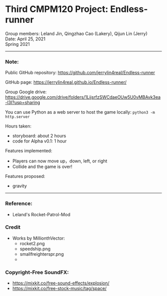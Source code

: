 # Third CMPM120 Project: Endless-runner
Group members: Leland Jin, Qingzhao Cao (Lakery), Qijun Lin (Jerry) \
Date: April 25, 2021 \
Spring 2021  

---
### Note:
Public GitHub repository:
https://github.com/jerrylin4real/Endless-runner

GitHub page:
https://jerrylin4real.github.io/Endless-runner/

Group Google drive:
https://drive.google.com/drive/folders/1LijsrfzSWCdaeOUw5U0vMBAvk3ea-l3I?usp=sharing

You can use Python as a web server to host the game locally:
`python3 -m http.server`

Hours taken: 
 - storyboard: about 2 hours
 - code for Alpha v0.1: 1 hour

Features implemented:
 - Players can now move up，down, left, or right
 - Collide and the game is over!

Features proposed:
 - gravity

---
### Reference:
 - Leland's Rocket-Patrol-Mod

### Credit
  - Works by MillionthVector:
    - rocket2.png
    - speedship.png
    - smallfreighterspr.png
    -

### Copyright-Free SoundFX:
 - https://mixkit.co/free-sound-effects/explosion/
 - https://mixkit.co/free-stock-music/tag/space/
